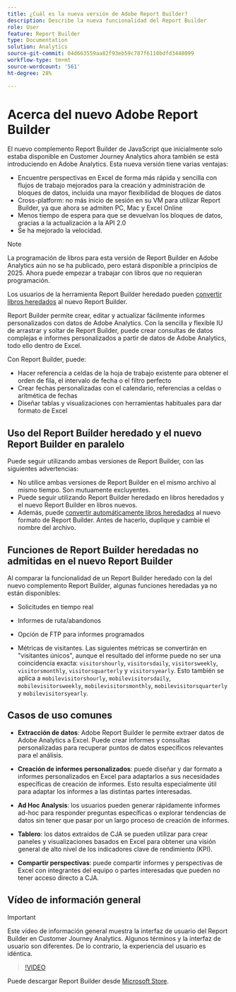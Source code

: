 ```yaml
---
title: ¿Cuál es la nueva versión de Adobe Report Builder?
description: Describe la nueva funcionalidad del Report Builder
role: User
feature: Report Builder
type: Documentation
solution: Analytics
source-git-commit: 04d663559aa82f93eb59c787f6110bdfd3448099
workflow-type: tm+mt
source-wordcount: '561'
ht-degree: 28%

---
```


# Acerca del nuevo Adobe Report Builder

El nuevo complemento Report Builder de JavaScript que inicialmente solo estaba disponible en Customer Journey Analytics ahora también se está introduciendo en Adobe Analytics. Esta nueva versión tiene varias ventajas:

- Encuentre perspectivas en Excel de forma más rápida y sencilla con flujos de trabajo mejorados para la creación y administración de bloques de datos, incluida una mayor flexibilidad de bloques de datos
- Cross-platform: no más inicio de sesión en su VM para utilizar Report Builder, ya que ahora se admiten PC, Mac y Excel Online
- Menos tiempo de espera para que se devuelvan los bloques de datos, gracias a la actualización a la API 2.0
- Se ha mejorado la velocidad.

>[!NOTE]
>
>La programación de libros para esta versión de Report Builder en Adobe Analytics aún no se ha publicado, pero estará disponible a principios de 2025. Ahora puede empezar a trabajar con libros que no requieran programación.

Los usuarios de la herramienta Report Builder heredado pueden [convertir libros heredados](/help/analyze/report-builder/convert-workbooks.md) al nuevo Report Builder.

Report Builder permite crear, editar y actualizar fácilmente informes personalizados con datos de Adobe Analytics. Con la sencilla y flexible IU de arrastrar y soltar de Report Builder, puede crear consultas de datos complejas e informes personalizados a partir de datos de Adobe Analytics, todo ello dentro de Excel.

Con Report Builder, puede:

- Hacer referencia a celdas de la hoja de trabajo existente para obtener el orden de fila, el intervalo de fecha o el filtro perfecto
- Crear fechas personalizadas con el calendario, referencias a celdas o aritmética de fechas
- Diseñar tablas y visualizaciones con herramientas habituales para dar formato de Excel

## Uso del Report Builder heredado y el nuevo Report Builder en paralelo

Puede seguir utilizando ambas versiones de Report Builder, con las siguientes advertencias:

- No utilice ambas versiones de Report Builder en el mismo archivo al mismo tiempo. Son mutuamente excluyentes.
- Puede seguir utilizando Report Builder heredado en libros heredados y el nuevo Report Builder en libros nuevos.
- Además, puede [convertir automáticamente libros heredados](/help/analyze/report-builder/convert-workbooks.md) al nuevo formato de Report Builder. Antes de hacerlo, duplique y cambie el nombre del archivo.

## Funciones de Report Builder heredadas no admitidas en el nuevo Report Builder

Al comparar la funcionalidad de un Report Builder heredado con la del nuevo complemento Report Builder, algunas funciones heredadas ya no están disponibles:

- Solicitudes en tiempo real

- Informes de ruta/abandonos

- Opción de FTP para informes programados

- Métricas de visitantes. Las siguientes métricas se convertirán en &quot;visitantes únicos&quot;, aunque el resultado del informe puede no ser una coincidencia exacta: `visitorshourly`, `visitorsdaily`, `visitorsweekly`, `visitorsmonthly`, `visitorsquarterly` y `visitorsyearly`. Esto también se aplica a `mobilevisitorshourly`, `mobilevisitorsdaily`, `mobilevisitorsweekly`, `mobilevisitorsmonthly`, `mobilevisitorsquarterly` y `mobilevisitorsyearly`.

## Casos de uso comunes

- **Extracción de datos**: Adobe Report Builder le permite extraer datos de Adobe Analytics a Excel. Puede crear informes y consultas personalizadas para recuperar puntos de datos específicos relevantes para el análisis.

- **Creación de informes personalizados**: puede diseñar y dar formato a informes personalizados en Excel para adaptarlos a sus necesidades específicas de creación de informes. Esto resulta especialmente útil para adaptar los informes a las distintas partes interesadas.

- **Ad Hoc Analysis**: los usuarios pueden generar rápidamente informes ad-hoc para responder preguntas específicas o explorar tendencias de datos sin tener que pasar por un largo proceso de creación de informes.

- **Tablero**: los datos extraídos de CJA se pueden utilizar para crear paneles y visualizaciones basados en Excel para obtener una visión general de alto nivel de los indicadores clave de rendimiento (KPI).

- **Compartir perspectivas**: puede compartir informes y perspectivas de Excel con integrantes del equipo o partes interesadas que pueden no tener acceso directo a CJA.

## Vídeo de información general

>[!IMPORTANT]
>
>Este vídeo de información general muestra la interfaz de usuario del Report Builder en Customer Journey Analytics. Algunos términos y la interfaz de usuario son diferentes. De lo contrario, la experiencia del usuario es idéntica.

>[!VIDEO](https://video.tv.adobe.com/v/337569/?quality=12&learn=on)

Puede descargar Report Builder desde [Microsoft Store](https://www.microsoft.com/es-es/store/apps/windows).
